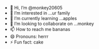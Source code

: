 - 👋 Hi, I’m @monkey20605
- 👀 I’m interested in ...ur family
- 🌱 I’m currently learning ...apples
- 💞️ I’m looking to collaborate on ...monkey
- 📫 How to reach me bananas
- 😄 Pronouns: herrr
- ⚡ Fun fact: cake

<!---
monkey20605/monkey20605 is a ✨ special ✨ repository because its `README.md` (this file) appears on your GitHub profile.
You can click the Preview link to take a look at your changes.
--->
